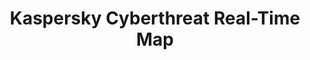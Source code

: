 ---
title: Kaspersky Cyberthreat Real-Time Map
description: Find out if you are under cyber-attack here.
url: https://cybermap.kaspersky.com/
image:
    # url: '/assets/images/cafe.png'
    # alt: 'Cafe'
tags: ['cyberattack', 'osint', 'threat']
pubDate: 2023-11-24
draft: false
---